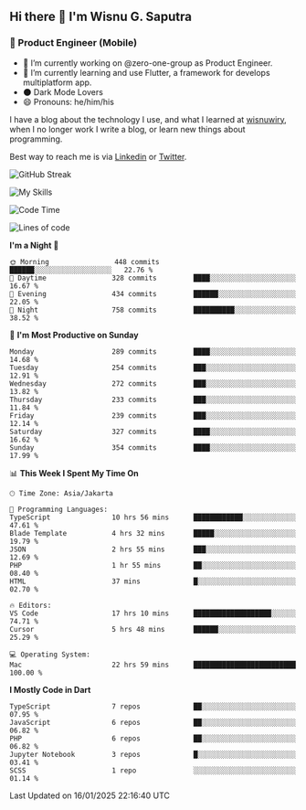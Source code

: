 ## Hi there 👋 I'm Wisnu G. Saputra

### :mobile_phone_off: Product Engineer (Mobile)

- 🔭 I’m currently working on @zero-one-group as Product Engineer.
- 🌱 I’m currently learning and use Flutter, a framework for develops multiplatform app.
- 🌑 Dark Mode Lovers
- 😄 Pronouns: he/him/his

I have a blog about the technology I use, and what I learned at [wisnuwiry](https://wisnuwiry.space/), when I no longer work I write a blog, or learn new things about programming.

Best way to reach me is via [Linkedin](https://www.linkedin.com/in/wisnu-saputra/) or [Twitter](https://twitter.com/wisnuwiry).

![GitHub Streak](https://streak-stats.demolab.com?user=wisnuwiry&theme=dark&hide_border=true)

![My Skills](https://skillicons.dev/icons?i=dart,flutter,kotlin,swift,go,js,css,neovim,git,linux&perline=5)

<!--START_SECTION:waka-->
![Code Time](http://img.shields.io/badge/Code%20Time-1%2C652%20hrs%2031%20mins-blue)

![Lines of code](https://img.shields.io/badge/From%20Hello%20World%20I%27ve%20Written-3.9%20million%20lines%20of%20code-blue)

**I'm a Night 🦉** 

```text
🌞 Morning                448 commits         ██████░░░░░░░░░░░░░░░░░░░   22.76 % 
🌆 Daytime                328 commits         ████░░░░░░░░░░░░░░░░░░░░░   16.67 % 
🌃 Evening                434 commits         ██████░░░░░░░░░░░░░░░░░░░   22.05 % 
🌙 Night                  758 commits         ██████████░░░░░░░░░░░░░░░   38.52 % 
```
📅 **I'm Most Productive on Sunday** 

```text
Monday                   289 commits         ████░░░░░░░░░░░░░░░░░░░░░   14.68 % 
Tuesday                  254 commits         ███░░░░░░░░░░░░░░░░░░░░░░   12.91 % 
Wednesday                272 commits         ███░░░░░░░░░░░░░░░░░░░░░░   13.82 % 
Thursday                 233 commits         ███░░░░░░░░░░░░░░░░░░░░░░   11.84 % 
Friday                   239 commits         ███░░░░░░░░░░░░░░░░░░░░░░   12.14 % 
Saturday                 327 commits         ████░░░░░░░░░░░░░░░░░░░░░   16.62 % 
Sunday                   354 commits         ████░░░░░░░░░░░░░░░░░░░░░   17.99 % 
```


📊 **This Week I Spent My Time On** 

```text
🕑︎ Time Zone: Asia/Jakarta

💬 Programming Languages: 
TypeScript               10 hrs 56 mins      ████████████░░░░░░░░░░░░░   47.61 % 
Blade Template           4 hrs 32 mins       █████░░░░░░░░░░░░░░░░░░░░   19.79 % 
JSON                     2 hrs 55 mins       ███░░░░░░░░░░░░░░░░░░░░░░   12.69 % 
PHP                      1 hr 55 mins        ██░░░░░░░░░░░░░░░░░░░░░░░   08.40 % 
HTML                     37 mins             █░░░░░░░░░░░░░░░░░░░░░░░░   02.70 % 

🔥 Editors: 
VS Code                  17 hrs 10 mins      ███████████████████░░░░░░   74.71 % 
Cursor                   5 hrs 48 mins       ██████░░░░░░░░░░░░░░░░░░░   25.29 % 

💻 Operating System: 
Mac                      22 hrs 59 mins      █████████████████████████   100.00 % 
```

**I Mostly Code in Dart** 

```text
TypeScript               7 repos             ██░░░░░░░░░░░░░░░░░░░░░░░   07.95 % 
JavaScript               6 repos             ██░░░░░░░░░░░░░░░░░░░░░░░   06.82 % 
PHP                      6 repos             ██░░░░░░░░░░░░░░░░░░░░░░░   06.82 % 
Jupyter Notebook         3 repos             █░░░░░░░░░░░░░░░░░░░░░░░░   03.41 % 
SCSS                     1 repo              ░░░░░░░░░░░░░░░░░░░░░░░░░   01.14 % 
```




 Last Updated on 16/01/2025 22:16:40 UTC
<!--END_SECTION:waka-->
